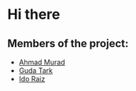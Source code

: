 # Hi there

## Members of the project:

- [Ahmad Murad](https://github.com)
- [Guda Tark](https://github.com)
- [Ido Raiz](https://github.com)